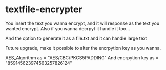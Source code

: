 # textfile-encrypter
You insert the text you wanna encrypt, and it will response as the text you wanted encrypt.
Also if you wanna decrpyt it handle it too...

And the option to generate it as a file.txt and it can handle large text

Future upgrade, make it possible to alter the encrpytion key as you wanna.


AES_Algorithm as = "AES/CBC/PKCS5PADDING"
And encrpytion key as = "859145623974563257826124"

